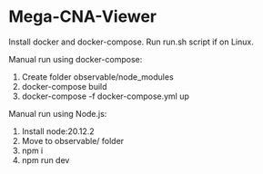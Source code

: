 # Mega-CNA-Viewer

Install docker and docker-compose.
Run run.sh script if on Linux.

Manual run using docker-compose:
1) Create folder observable/node_modules
2) docker-compose build
3) docker-compose -f docker-compose.yml up

Manual run using Node.js:
1) Install node:20.12.2
2) Move to observable/ folder
3) npm i
3) npm run dev
